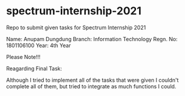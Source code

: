# spectrum-internship-2021
Repo to submit given tasks for Spectrum Internship 2021

Name: Anupam Dungdung
Branch: Information Technology
Regn. No: 1801106100
Year: 4th Year

Please Note!!!

Reagarding Final Task:

Although I tried to implement all of the tasks that were given I couldn't complete all of them, but tried to integrate as much functions I could.
